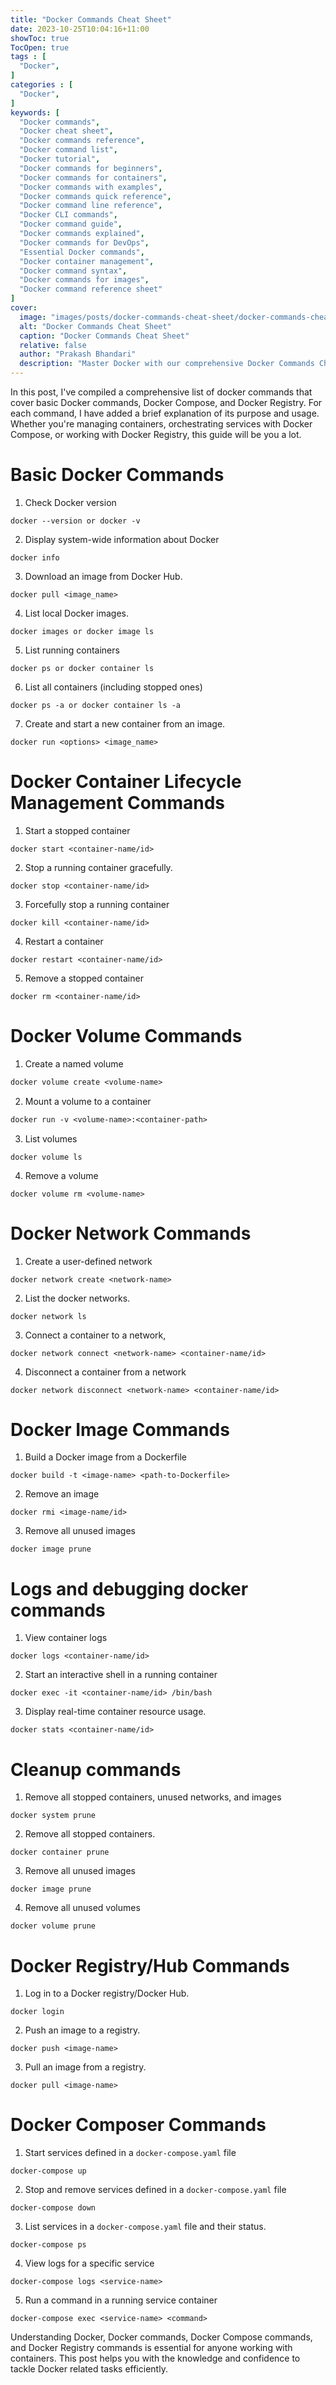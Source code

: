 ```yaml
---
title: "Docker Commands Cheat Sheet"
date: 2023-10-25T10:04:16+11:00
showToc: true
TocOpen: true
tags : [
  "Docker",
]
categories : [
  "Docker",
]
keywords: [
  "Docker commands",
  "Docker cheat sheet",
  "Docker commands reference",
  "Docker command list",
  "Docker tutorial",
  "Docker commands for beginners",
  "Docker commands for containers",
  "Docker commands with examples",
  "Docker commands quick reference",
  "Docker command line reference",
  "Docker CLI commands",
  "Docker command guide",
  "Docker commands explained",
  "Docker commands for DevOps",
  "Essential Docker commands",
  "Docker container management",
  "Docker command syntax",
  "Docker commands for images",
  "Docker command reference sheet"
]
cover:
  image: "images/posts/docker-commands-cheat-sheet/docker-commands-cheat-sheet.png"
  alt: "Docker Commands Cheat Sheet"
  caption: "Docker Commands Cheat Sheet"
  relative: false
  author: "Prakash Bhandari"
  description: "Master Docker with our comprehensive Docker Commands Cheat Sheet. Quickly access essential Docker commands, examples, and tips for container management. Whether you're a Docker beginner or a seasoned pro, our cheat sheet is your go-to resource for streamlining container operations."
---
```


In this post, I've compiled a comprehensive list of docker commands that cover basic Docker commands,
Docker Compose, and Docker Registry.
For each command, I have added a brief explanation of its purpose and usage. 
Whether you're managing containers, orchestrating services with 
Docker Compose, or working with Docker Registry, this guide will be you a lot.

# Basic Docker Commands

1. Check Docker version

```
docker --version or docker -v
```

2. Display system-wide information about Docker

```
docker info
```

3. Download an image from Docker Hub.

```
docker pull <image_name>
```

4. List local Docker images.

```
docker images or docker image ls
```

5. List running containers

```
docker ps or docker container ls
```

6. List all containers (including stopped ones)

```
docker ps -a or docker container ls -a
```

7. Create and start a new container from an image.

```
docker run <options> <image_name>
```

# Docker Container Lifecycle Management Commands

1. Start a stopped container

```
docker start <container-name/id>
```

2. Stop a running container gracefully.

```
docker stop <container-name/id>
```

3. Forcefully stop a running container

```
docker kill <container-name/id>
```

4. Restart a container

```
docker restart <container-name/id>
```

5. Remove a stopped container

```
docker rm <container-name/id>
```

# Docker Volume Commands
1. Create a named volume

``` dockerfile
docker volume create <volume-name>
```

2. Mount a volume to a container

``` dockerfile
docker run -v <volume-name>:<container-path>
```
3. List volumes

```
docker volume ls
```

4. Remove a volume

```
docker volume rm <volume-name>
```

# Docker Network Commands

1. Create a user-defined network
```
docker network create <network-name>
```
2. List the docker networks.

```
docker network ls
```
3. Connect a container to a network,
```
docker network connect <network-name> <container-name/id>
```
4. Disconnect a container from a network
```
docker network disconnect <network-name> <container-name/id>
```
# Docker Image Commands

1. Build a Docker image from a Dockerfile
```
docker build -t <image-name> <path-to-Dockerfile>
```
2. Remove an image
```
docker rmi <image-name/id>
```
3. Remove all unused images

```
docker image prune
```
# Logs and debugging docker commands
1. View container logs
```
docker logs <container-name/id>
```
2. Start an interactive shell in a running container
```
docker exec -it <container-name/id> /bin/bash
```
3. Display real-time container resource usage.
```
docker stats <container-name/id>
```

# Cleanup commands
1. Remove all stopped containers, unused networks, and images
```
docker system prune
```
2. Remove all stopped containers.
```
docker container prune
```
3. Remove all unused images
```
docker image prune
```
4. Remove all unused volumes
```
docker volume prune
```

# Docker Registry/Hub Commands
1. Log in to a Docker registry/Docker Hub.
```
docker login
```
2. Push an image to a registry.
```
docker push <image-name>
```
3. Pull an image from a registry.
```
docker pull <image-name>
```
# Docker Composer Commands
1. Start services defined in a `docker-compose.yaml` file
```
docker-compose up
```
2.  Stop and remove services defined in a `docker-compose.yaml` file
```
docker-compose down
```
3.  List services in a `docker-compose.yaml` file and their status.
```
docker-compose ps
```
4. View logs for a specific service

```
docker-compose logs <service-name>
```
5. Run a command in a running service container
```
docker-compose exec <service-name> <command>
```

Understanding Docker, Docker commands, Docker Compose commands, and Docker Registry commands 
is essential for anyone working with containers. 
This post helps you with the knowledge and confidence to tackle Docker related tasks efficiently.